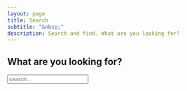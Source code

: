 ```yaml
---
layout: page
title: Search
subtitle: "&nbsp;"
description: Search and find. What are you looking for?
---
```

## What are you looking for?
<div id="search-demo-container">
  <input type="text" id="search-input" placeholder="search...">
  <ol id="results-container"></ol>
</div>

<script src="https://unpkg.com/simple-jekyll-search@latest/dest/simple-jekyll-search.min.js" type="text/javascript"></script>

<script type="text/javascript">
  SimpleJekyllSearch({
    searchInput: document.getElementById('search-input'),
    resultsContainer: document.getElementById('results-container'),
    json: '/search.json',
    searchResultTemplate: '<li><a href="{url}"><strong>{title}</strong><br />{subtitle}</a></li>',
    noResultsText: 'No results found',
    fuzzy: true,
    exclude: ['Welcome']
  })
</script>

<p>&nbsp;</p>
<p>&nbsp;</p>
<p>&nbsp;</p>
<p>&nbsp;</p>
<p>&nbsp;</p>
<p>&nbsp;</p>
<p>&nbsp;</p>
<p>&nbsp;</p>
<p>&nbsp;</p>
<p>&nbsp;</p>